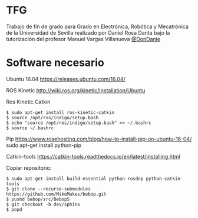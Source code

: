 # TFG
Trabajo de fin de grado para Grado en Electrónica, Robótica y Mecatrónica de la Universidad de Sevilla realizado por Daniel Rosa Danta bajo la tutorización del profesor Manuel Vargas Villanueva
[@DonDanie](https://github.com/DonDanie)  

# Software necesario
Ubuntu 16.04
https://releases.ubuntu.com/16.04/

ROS Kinetic
http://wiki.ros.org/kinetic/Installation/Ubuntu

Ros Kinetic Catkin
```
$ sudo apt-get install ros-kinetic-catkin
$ source /opt/ros/indigo/setup.bash
$ echo "source /opt/ros/indigo/setup.bash" >> ~/.bashrc
$ source ~/.bashrc
```
Pip
https://www.rosehosting.com/blog/how-to-install-pip-on-ubuntu-16-04/
sudo apt-get install python-pip

Catkin-tools
https://catkin-tools.readthedocs.io/en/latest/installing.html

Copiar repositorio:
```
$ sudo apt-get install build-essential python-rosdep python-catkin-tools
$ git clone --recurse-submodules https://github.com/MikeMakes/bebop.git  
$ pushd bebop/src/BebopS
$ git checkout -b dev/sphinx
$ popd
```
